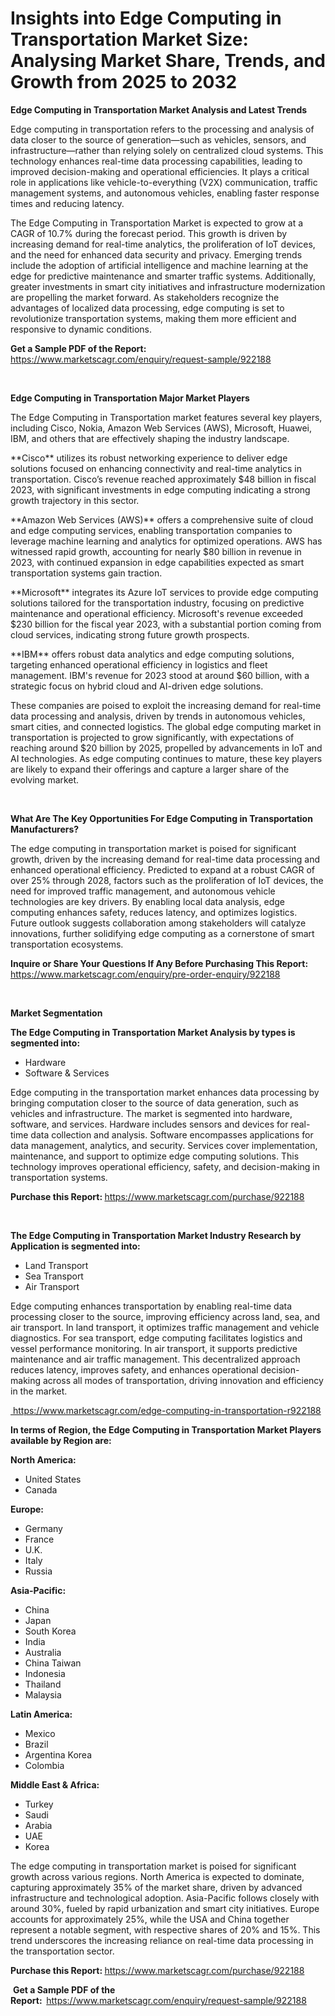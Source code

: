 <p><h1>Insights into Edge Computing in Transportation Market Size: Analysing Market Share, Trends, and Growth from 2025 to 2032</h1></p><p><strong>Edge Computing in Transportation Market Analysis and Latest Trends</strong></p>
<p><p>Edge computing in transportation refers to the processing and analysis of data closer to the source of generation—such as vehicles, sensors, and infrastructure—rather than relying solely on centralized cloud systems. This technology enhances real-time data processing capabilities, leading to improved decision-making and operational efficiencies. It plays a critical role in applications like vehicle-to-everything (V2X) communication, traffic management systems, and autonomous vehicles, enabling faster response times and reducing latency.</p><p>The Edge Computing in Transportation Market is expected to grow at a CAGR of 10.7% during the forecast period. This growth is driven by increasing demand for real-time analytics, the proliferation of IoT devices, and the need for enhanced data security and privacy. Emerging trends include the adoption of artificial intelligence and machine learning at the edge for predictive maintenance and smarter traffic systems. Additionally, greater investments in smart city initiatives and infrastructure modernization are propelling the market forward. As stakeholders recognize the advantages of localized data processing, edge computing is set to revolutionize transportation systems, making them more efficient and responsive to dynamic conditions.</p></p>
<p><strong>Get a Sample PDF of the Report:&nbsp;</strong> <a href="https://www.marketscagr.com/enquiry/request-sample/922188?utm_campaign=3293&utm_medium=2&utm_source=Github&utm_content=ia&utm_term=18042025&utm_id=edge-computing-in-transportation">https://www.marketscagr.com/enquiry/request-sample/922188</a></p>
<p>&nbsp;</p>
<p><strong>Edge Computing in Transportation Major Market Players</strong></p>
<p><p>The Edge Computing in Transportation market features several key players, including Cisco, Nokia, Amazon Web Services (AWS), Microsoft, Huawei, IBM, and others that are effectively shaping the industry landscape.</p><p>**Cisco** utilizes its robust networking experience to deliver edge solutions focused on enhancing connectivity and real-time analytics in transportation. Cisco’s revenue reached approximately $48 billion in fiscal 2023, with significant investments in edge computing indicating a strong growth trajectory in this sector.</p><p>**Amazon Web Services (AWS)** offers a comprehensive suite of cloud and edge computing services, enabling transportation companies to leverage machine learning and analytics for optimized operations. AWS has witnessed rapid growth, accounting for nearly $80 billion in revenue in 2023, with continued expansion in edge capabilities expected as smart transportation systems gain traction.</p><p>**Microsoft** integrates its Azure IoT services to provide edge computing solutions tailored for the transportation industry, focusing on predictive maintenance and operational efficiency. Microsoft's revenue exceeded $230 billion for the fiscal year 2023, with a substantial portion coming from cloud services, indicating strong future growth prospects.</p><p>**IBM** offers robust data analytics and edge computing solutions, targeting enhanced operational efficiency in logistics and fleet management. IBM's revenue for 2023 stood at around $60 billion, with a strategic focus on hybrid cloud and AI-driven edge solutions.</p><p>These companies are poised to exploit the increasing demand for real-time data processing and analysis, driven by trends in autonomous vehicles, smart cities, and connected logistics. The global edge computing market in transportation is projected to grow significantly, with expectations of reaching around $20 billion by 2025, propelled by advancements in IoT and AI technologies. As edge computing continues to mature, these key players are likely to expand their offerings and capture a larger share of the evolving market.</p></p>
<p>&nbsp;</p>
<p><strong>What Are The Key Opportunities For Edge Computing in Transportation Manufacturers?</strong></p>
<p><p>The edge computing in transportation market is poised for significant growth, driven by the increasing demand for real-time data processing and enhanced operational efficiency. Predicted to expand at a robust CAGR of over 25% through 2028, factors such as the proliferation of IoT devices, the need for improved traffic management, and autonomous vehicle technologies are key drivers. By enabling local data analysis, edge computing enhances safety, reduces latency, and optimizes logistics. Future outlook suggests collaboration among stakeholders will catalyze innovations, further solidifying edge computing as a cornerstone of smart transportation ecosystems.</p></p>
<p><strong>Inquire or Share Your Questions If Any Before Purchasing This Report:</strong> <a href="https://www.marketscagr.com/enquiry/pre-order-enquiry/922188?utm_campaign=3293&utm_medium=2&utm_source=Github&utm_content=ia&utm_term=18042025&utm_id=edge-computing-in-transportation">https://www.marketscagr.com/enquiry/pre-order-enquiry/922188</a></p>
<p>&nbsp;</p>
<p><strong>Market Segmentation</strong></p>
<p><strong>The Edge Computing in Transportation Market Analysis by types is segmented into:</strong></p>
<p><ul><li>Hardware</li><li>Software & Services</li></ul></p>
<p><p>Edge computing in the transportation market enhances data processing by bringing computation closer to the source of data generation, such as vehicles and infrastructure. The market is segmented into hardware, software, and services. Hardware includes sensors and devices for real-time data collection and analysis. Software encompasses applications for data management, analytics, and security. Services cover implementation, maintenance, and support to optimize edge computing solutions. This technology improves operational efficiency, safety, and decision-making in transportation systems.</p></p>
<p><strong>Purchase this Report:&nbsp;</strong><a href="https://www.marketscagr.com/purchase/922188?utm_campaign=3293&utm_medium=2&utm_source=Github&utm_content=ia&utm_term=18042025&utm_id=edge-computing-in-transportation">https://www.marketscagr.com/purchase/922188</a></p>
<p>&nbsp;</p>
<p><strong>The Edge Computing in Transportation Market Industry Research by Application is segmented into:</strong></p>
<p><ul><li>Land Transport</li><li>Sea Transport</li><li>Air Transport</li></ul></p>
<p><p>Edge computing enhances transportation by enabling real-time data processing closer to the source, improving efficiency across land, sea, and air transport. In land transport, it optimizes traffic management and vehicle diagnostics. For sea transport, edge computing facilitates logistics and vessel performance monitoring. In air transport, it supports predictive maintenance and air traffic management. This decentralized approach reduces latency, improves safety, and enhances operational decision-making across all modes of transportation, driving innovation and efficiency in the market.</p></p>
<p><a href="https://www.marketscagr.com/edge-computing-in-transportation-r922188?utm_campaign=3293&utm_medium=2&utm_source=Github&utm_content=ia&utm_term=18042025&utm_id=edge-computing-in-transportation">&nbsp;https://www.marketscagr.com/edge-computing-in-transportation-r922188</a></p>
<p><strong>In terms of Region, the Edge Computing in Transportation Market Players available by Region are:</strong></p>
<p>
    <p> <strong> North America: </strong>
        <ul>
            <li>United States</li>
            <li>Canada</li>
        </ul>
        </p> 
    <p> <strong> Europe: </strong>
        <ul>
            <li>Germany</li>
            <li>France</li>
            <li>U.K.</li>
            <li>Italy</li>
            <li>Russia</li>
        </ul>
        </p> 
    <p> <strong> Asia-Pacific: </strong>
        <ul>
            <li>China</li>
            <li>Japan</li>
            <li>South Korea</li>
            <li>India</li>
            <li>Australia</li>
            <li>China Taiwan</li>
            <li>Indonesia</li>
            <li>Thailand</li>
            <li>Malaysia</li>
        </ul>
        </p> 
    <p> <strong> Latin America: </strong>
        <ul>
            <li>Mexico</li>
            <li>Brazil</li>
            <li>Argentina Korea</li>
            <li>Colombia</li>
        </ul>
        </p> 
    <p> <strong> Middle East & Africa: </strong>
        <ul>
            <li>Turkey</li>
            <li>Saudi</li>
            <li>Arabia</li>
            <li>UAE</li>
            <li>Korea</li>
        </ul>
    </p>
    </p>
<p><p>The edge computing in transportation market is poised for significant growth across various regions. North America is expected to dominate, capturing approximately 35% of the market share, driven by advanced infrastructure and technological adoption. Asia-Pacific follows closely with around 30%, fueled by rapid urbanization and smart city initiatives. Europe accounts for approximately 25%, while the USA and China together represent a notable segment, with respective shares of 20% and 15%. This trend underscores the increasing reliance on real-time data processing in the transportation sector.</p></p>
<p><strong>Purchase this Report: </strong><a href="https://www.marketscagr.com/purchase/922188?utm_campaign=3293&utm_medium=2&utm_source=Github&utm_content=ia&utm_term=18042025&utm_id=edge-computing-in-transportation">https://www.marketscagr.com/purchase/922188</a></p>
<p>&nbsp;<strong>Get a Sample PDF of the Report:&nbsp;&nbsp;</strong><a href="https://www.marketscagr.com/enquiry/request-sample/922188?utm_campaign=3293&utm_medium=2&utm_source=Github&utm_content=ia&utm_term=18042025&utm_id=edge-computing-in-transportation">https://www.marketscagr.com/enquiry/request-sample/922188</a></p>
<p><strong></strong></p>
<p><p></p><p></p><p></p></p>